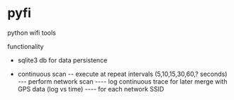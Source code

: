# pyfi
python wifi tools

functionality

- sqlite3 db for data persistence

- continuous scan
-- execute at repeat intervals (5,10,15,30,60,? seconds)
--- perform network scan
---- log continuous trace for later merge with GPS data (log vs time)
---- for each network SSID


